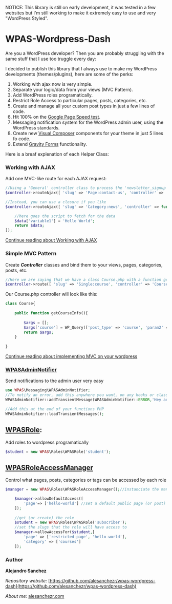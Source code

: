 NOTICE: This library is still on early development, it was tested in a few websites but I'm still working to make it extremely easy to use and very "WordPress Styled".

# WPAS-Wordpress-Dash

Are you a WordPress developer? Then you are probably struggling with the same stuff that I use too truggle every day:

I decided to publish this library that I always use to make my WordPress developments (themes/plugins), here are some of the perks:

1. Working with ajax now is very simple.
2. Separate your logic/data from your views (MVC Pattern).
2. Add WordPress roles programatically.
3. Restrict Role Access to particular pages, posts, categories, etc.
4. Create and manage all your custom post types in just a few lines of code.
5. Hit 100% on the [Google Page Speed test](https://developers.google.com/speed/pagespeed/insights/).
6. Messaging notification system for the WordPress admin user, using the WordPress standards.
8. Create new [Visual Composer](https://vc.wpbakery.com/) components for your theme in just 5 lines fo code.
7. Extend [Gravity Forms](http://www.gravityforms.com/) functionality.

Here is a breaf explenation of each Helper Class:

### Working with AJAX

Add one MVC-like route for each AJAX request:

```php
//Using a 'General' controller class to process the 'newsletter_signup' ajax action in the page with the slug 'contact-us'
$controller->routeAjax([ 'slug' => 'Page:contact-us', 'controller' => 'General:newsletter_signup' ]);  

//Instead, you can use a closure if you like
$controller->routeAjax([ 'slug' => 'Category:news', 'controller' => function(){

    //here goes the script to fetch for the data
    $data['variable1'] = 'Hello World';
    return $data;
]);
```

[Continue reading about Working with AJAX](https://github.com/alesanchezr/wpas-wordpress-dash/tree/master/src/WPAS/Controller)

### Simple MVC Pattern

Create ***Controller*** classes and bind them to your views, pages, categories, posts, etc.

```php
//Here we are saying that we have a class Course.php with a function getCourseInfo that fetches the data needed to render any custom post tipe course
$controller->route([ 'slug' => 'Single:course', 'controller' => 'Course' ]);  
```
Our Course.php controller will look like this:

```php
class Course{
    
    public function getCourseInfo(){
        
        $args = [];
        $args['course'] = WP_Query(['post_type' => 'course', 'param2' => 'value2', ...);
        return $args;
    }
    
}
```
[Continue reading about implementing MVC on your wordpress](https://github.com/alesanchezr/wpas-wordpress-dash/tree/master/src/WPAS/Controller)

### [WPASAdminNotifier](https://github.com/alesanchezr/wpas-wordpress-dash/tree/master/src/WPAS/Messaging)

Send notifications to the admin user very easy

```php
use WPAS\Messaging\WPASAdminNotifier;
//To notify an error, add this anywhere you want, on any hooks or class
WPASAdminNotifier::addTransientMessage(WPASAdminNotifier::ERROR,'Hey admin! There has been an error');

//Add this at the end of your functions PHP
WPASAdminNotifier::loadTransientMessages();
```
## [WPASRole](https://github.com/alesanchezr/wpas-wordpress-dash/tree/master/src/WPAS/Roles): 

Add roles to wordpress programatically

```php
$student = new WPAS\Roles\WPASRole('student');
```

## [WPASRoleAccessManager](https://github.com/alesanchezr/wpas-wordpress-dash/tree/master/src/WPAS/Roles)

Control what pages, posts, categories or tags can be accessed by each role

```php
$manager = new WPAS\Roles\WPASRoleAccessManager();//instanciate the manager

    $manager->allowDefaultAccess([
        'page'=> ['hello-world'] //set a default public page (or post)
    ]);
    
    //get (or create) the role
    $student = new WPAS\Roles\WPASRole('subscriber'); 
    //set the slugs that the role will have access to
    $manager->allowAccessFor($student,[
        'page' => ['restricted-page', 'hello-world'],
        'category' => ['courses']
    ]);
```

### Author

**Alejandro Sanchez**

  *Repository website:* [https://github.com/alesanchezr/wpas-wordpress-dash](https://github.com/alesanchezr/wpas-wordpress-dash)
  
  *About me:* [alesanchezr.com](http://alesanchezr.com)
